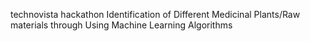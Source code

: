 technovista hackathon
Identification of Different Medicinal Plants/Raw materials through Using Machine Learning Algorithms
